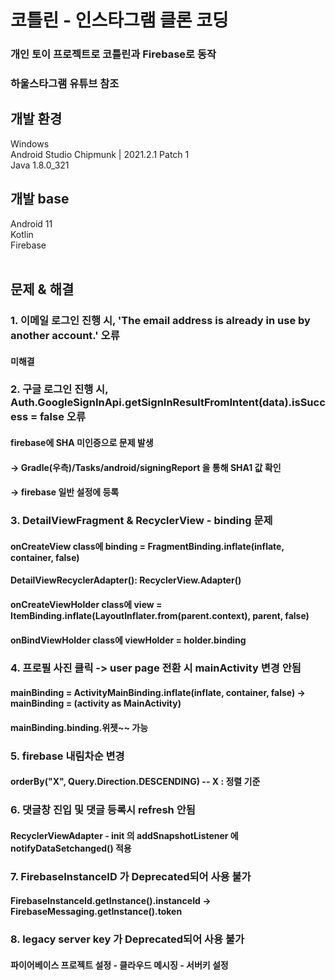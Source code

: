 # 코틀린 - 인스타그램 클론 코딩
### 개인 토이 프로젝트로 코틀린과 Firebase로 동작
### 하울스타그램 유튜브 참조
## 개발 환경
Windows<br>
Android Studio Chipmunk | 2021.2.1 Patch 1<br>
Java 1.8.0_321
## 개발 base
Android 11<br>
Kotlin<br>
Firebase
<br><br>
## 문제 & 해결
### 1. 이메일 로그인 진행 시, 'The email address is already in use by another account.' 오류
#### 미해결
### 2. 구글 로그인 진행 시, Auth.GoogleSignInApi.getSignInResultFromIntent(data).isSuccess = false 오류
#### firebase에 SHA 미인증으로 문제 발생
#### -> Gradle(우측)/Tasks/android/signingReport 을 통해 SHA1 값 확인 
#### -> firebase 일반 설정에 등록
### 3. DetailViewFragment & RecyclerView - binding  문제
#### onCreateView class에 binding = FragmentBinding.inflate(inflate, container, false)
#### DetailViewRecyclerAdapter(): RecyclerView.Adapter<CustomViewHolder>()
#### onCreateViewHolder class에 view = ItemBinding.inflate(LayoutInflater.from(parent.context), parent, false)
#### onBindViewHolder class에 viewHolder = holder.binding
### 4. 프로필 사진 클릭 -> user page 전환 시 mainActivity 변경 안됨
#### mainBinding = ActivityMainBinding.inflate(inflate, container, false) -> mainBinding = (activity as MainActivity)
#### mainBinding.binding.위젯~~ 가능
### 5. firebase 내림차순 변경
#### orderBy("X", Query.Direction.DESCENDING) -- X : 정렬 기준
### 6. 댓글창 진입 및 댓글 등록시 refresh 안됨
#### RecyclerViewAdapter - init 의 addSnapshotListener 에 notifyDataSetchanged() 적용
### 7. FirebaseInstanceID 가 Deprecated되어 사용 불가
#### FirebaseInstanceId.getInstance().instanceId -> FirebaseMessaging.getInstance().token
### 8. legacy server key 가 Deprecated되어 사용 불가
#### 파이어베이스 프로젝트 설정 - 클라우드 메시징 - 서버키 설정
